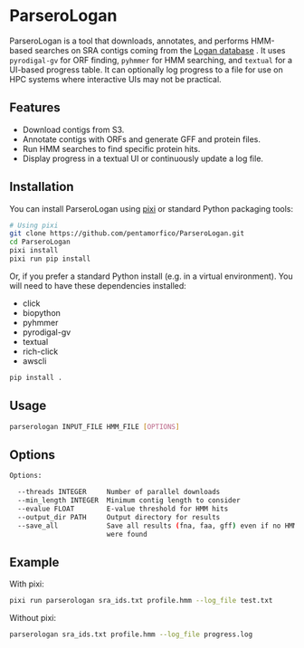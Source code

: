 # ParseroLogan

ParseroLogan is a tool that downloads, annotates, and performs HMM-based searches on SRA contigs coming from the [Logan database](https://github.com/IndexThePlanet/Logan) . It uses `pyrodigal-gv` for ORF finding, `pyhmmer` for HMM searching, and `textual` for a UI-based progress table. It can optionally log progress to a file for use on HPC systems where interactive UIs may not be practical.

## Features

- Download contigs from S3.
- Annotate contigs with ORFs and generate GFF and protein files.
- Run HMM searches to find specific protein hits.
- Display progress in a textual UI or continuously update a log file.

## Installation

You can install ParseroLogan using [pixi](https://github.com/jdevlieghere/pixi) or standard Python packaging tools:

```bash
# Using pixi
git clone https://github.com/pentamorfico/ParseroLogan.git
cd ParseroLogan
pixi install 
pixi run pip install 
```

Or, if you prefer a standard Python install (e.g. in a virtual environment). You will need to have these dependencies installed:

  * click
  * biopython
  * pyhmmer
  * pyrodigal-gv
  * textual
  * rich-click
  * awscli

```bash
pip install .
```

## Usage

```bash
parserologan INPUT_FILE HMM_FILE [OPTIONS]
```

## Options

```bash
Options:

  --threads INTEGER     Number of parallel downloads
  --min_length INTEGER  Minimum contig length to consider
  --evalue FLOAT        E-value threshold for HMM hits
  --output_dir PATH     Output directory for results
  --save_all            Save all results (fna, faa, gff) even if no HMM hits
                        were found
```

## Example

With pixi:

```bash
pixi run parserologan sra_ids.txt profile.hmm --log_file test.txt
```

Without pixi:

```bash
parserologan sra_ids.txt profile.hmm --log_file progress.log
```